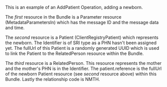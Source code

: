 This is an example of an AddPatient Operation, adding a newborn.

The _first_ resource in the Bundle is a Parameter resource (MetadataParametersIn) which has the message ID and the message data and time.

The _second_ resource is a Patient (ClientRegistryPatient) which represents the newborn.  The Identifier is of SRI type as a PHN hasn't been assigned yet.  The fullUrl of this Patient is a randomly generated UUID which is used to link the Patient to the RelatedPerson resource within the Bundle.

The _third_ resource is a RelatedPerson.  This resource represents the mother and the mother's PHN is in the Identifier.  The patient.reference is the fullUrl of the newborn Patient resource (see _second_ resource above) within this Bundle.  Lastly the relationship code is NMTH.
